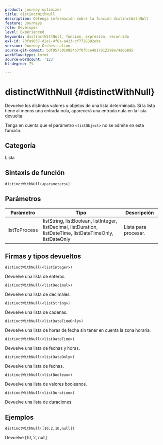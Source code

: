 ```yaml
---
product: journey optimizer
title: distinctWithNull
description: Obtenga información sobre la función distinctWithNull
feature: Journeys
role: Developer
level: Experienced
keywords: distinctWithNull, función, expresión, recorrido
exl-id: 73fa9837-d2e1-4f0a-a423-cf7728882eba
version: Journey Orchestration
source-git-commit: bdf857c010854b7f0f6ce4817012398e74a068d5
workflow-type: tm+mt
source-wordcount: '123'
ht-degree: 7%

---
```


# distinctWithNull {#distinctWithNull}

Devuelve los distintos valores u objetos de una lista determinada. Si la lista tiene al menos una entrada nula, aparecerá una entrada nula en la lista devuelta.

Tenga en cuenta que el parámetro `<listObject>` no se admite en esta función.

## Categoría

Lista

## Sintaxis de función

`distinctWithNull(<parameters>)`

## Parámetros

| Parámetro | Tipo | Descripción |
|-----------|------------------|------------------|
| listToProcess | listString, listBoolean, listInteger, listDecimal, listDuration, listDateTime, listDateTimeOnly, listDateOnly | Lista para procesar. |

## Firmas y tipos devueltos

`distinctWithNull(<listInteger>)`

Devuelve una lista de enteros.

`distinctWithNull(<listDecimal>)`

Devuelve una lista de decimales.

`distinctWithNull(<listString>)`

Devuelve una lista de cadenas.

`distinctWithNull(<listDateTimeOnly>)`

Devuelve una lista de horas de fecha sin tener en cuenta la zona horaria.

`distinctWithNull(<listDateTime>)`

Devuelve una lista de fechas y horas.

`distinctWithNull(<listDateOnly>)`

Devuelve una lista de fechas.

`distinctWithNull(<listBoolean>)`

Devuelve una lista de valores booleanos.

`distinctWithNull(<listDuration>)`

Devuelve una lista de duraciones.

## Ejemplos

`distinctWithNull([10,2,10,null])`

Devuelve [10, 2, null]
